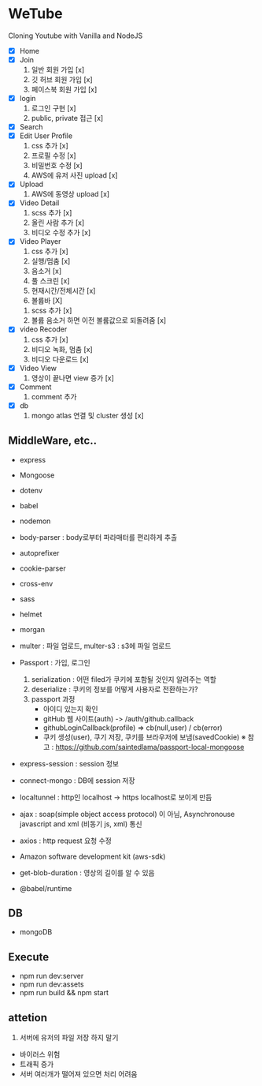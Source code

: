 # WeTube

Cloning Youtube with Vanilla and NodeJS

- [x] Home
- [x] Join
  1. 일반 회원 가입 [x]
  2. 깃 허브 회원 가입 [x]
  3. 페이스북 회원 가입 [x]
- [x] login
  1. 로그인 구현 [x]
  2. public, private 접근 [x]
- [x] Search
- [x] Edit User Profile
  1. css 추가 [x]
  2. 프로필 수정 [x]
  3. 비밀번호 수정 [x]
  4. AWS에 유저 사진 upload [x]
- [x] Upload
  1. AWS에 동영상 upload [x]
- [x] Video Detail
  1. scss 추가 [x]
  2. 올린 사람 추가 [x]
  3. 비디오 수정 추가 [x]
- [x] Video Player
  1. css 추가 [x]
  2. 실행/멈춤 [x]
  3. 음소거 [x]
  4. 풀 스크린 [x]
  5. 현재시간/전체시간 [x]
  6. 볼륨바 [X]
  1) scss 추가 [x] <br/>
  2) 볼륨 음소거 하면 이전 볼륨값으로 되돌려줌 [x] <br/>
- [x] video Recoder
  1. css 추가 [x]
  2. 비디오 녹화, 멈춤 [x]
  3. 비디오 다운로드 [x]
- [x] Video View
  1. 영상이 끝나면 view 증가 [x]
- [x] Comment
  1. comment 추가
- [x] db
  1. mongo atlas 연결 및 cluster 생성 [x]

## MiddleWare, etc..

- express
- Mongoose
- dotenv
- babel
- nodemon
- body-parser : body로부터 파라매터를 편리하게 추출
- autoprefixer
- cookie-parser
- cross-env
- sass
- helmet
- morgan
- multer : 파일 업로드, multer-s3 : s3에 파일 업로드
- Passport : 가입, 로그인

  1. serialization : 어떤 filed가 쿠키에 포함될 것인지 알려주는 역할
  2. deserialize : 쿠키의 정보를 어떻게 사용자로 전환하는가?
  3. passport 과정
     - 아이디 있는지 확인
     - gitHub 웹 사이트(auth) -> /auth/github.callback
     - githubLoginCallback(profile) => cb(null,user) / cb(error)
     - 쿠키 생성(user), 쿠기 저장, 쿠키를 브라우저에 보냄(savedCookie)
       ※ 참고 : https://github.com/saintedlama/passport-local-mongoose <br/>

- express-session : session 정보
- connect-mongo : DB에 session 저장
- localtunnel : http인 localhost -> https localhost로 보이게 만듬
- ajax : soap(simple object access protocol) 이 아님, Asynchronouse javascript and xml (비동기 js, xml) 통신
- axios : http request 요청 수정
- Amazon software development kit (aws-sdk)
- get-blob-duration : 영상의 길이를 알 수 있음
- @babel/runtime

## DB

- mongoDB

## Execute

- npm run dev:server
- npm run dev:assets
- npm run build && npm start

## attetion

1. 서버에 유저의 파일 저장 하지 말기

- 바이러스 위험
- 트래픽 증가
- 서버 여러개가 떨어져 있으면 처리 어려움
